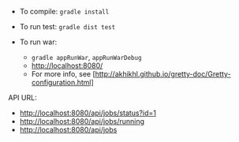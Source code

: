 - To compile: `gradle install`
- To run test: `gradle dist test`

- To run war: 
    - `gradle appRunWar`, `appRunWarDebug`
    - [http://localhost:8080/](http://localhost:8080/)
    - For more info, see [http://akhikhl.github.io/gretty-doc/Gretty-configuration.html]

API URL:
- [http://localhost:8080/api/jobs/status?id=1](http://localhost:8080/api/jobs/status?id=1)
- [http://localhost:8080/api/jobs/running](http://localhost:8080/api/jobs/running)
- [http://localhost:8080/api/jobs](http://localhost:8080/api/jobs)